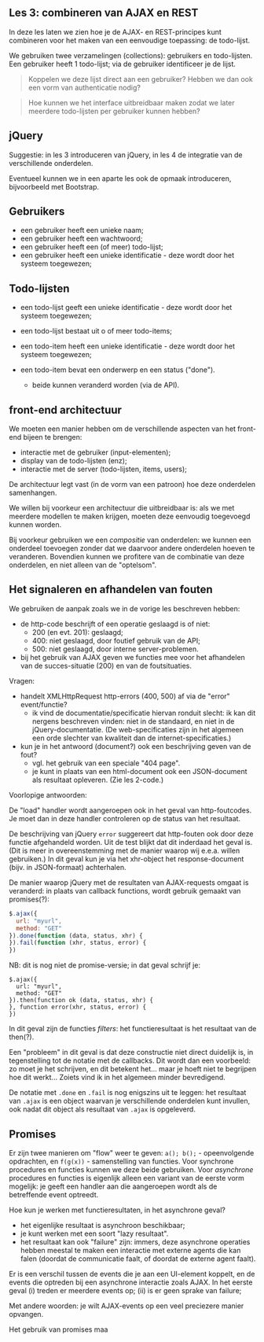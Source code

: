 ## Les 3: combineren van AJAX en REST

In deze les laten we zien hoe je de AJAX- en REST-principes kunt combineren voor het maken van een eenvoudige toepassing: de todo-lijst.

We gebruiken twee verzamelingen (collections): gebruikers en todo-lijsten. Een gebruiker heeft 1 todo-lijst; via de gebruiker identificeer je de lijst. 

> Koppelen we deze lijst direct aan een gebruiker? Hebben we dan ook een vorm van authenticatie nodig?

> Hoe kunnen we het interface uitbreidbaar maken zodat we later meerdere todo-lijsten per gebruiker kunnen hebben?

## jQuery

Suggestie: in les 3 introduceren van jQuery, in les 4 de integratie van de verschillende onderdelen.

Eventueel kunnen we in een aparte les ook de opmaak introduceren, bijvoorbeeld met Bootstrap.

## Gebruikers

* een gebruiker heeft een unieke naam;
* een gebruiker heeft een wachtwoord;
* een gebruiker heeft een (of meer) todo-lijst;
* een gebruiker heeft een unieke identificatie - deze wordt door het systeem toegewezen;

## Todo-lijsten

* een todo-lijst geeft een unieke identificatie - deze wordt door het systeem toegewezen;
* een todo-lijst bestaat uit o of meer todo-items;


* een todo-item heeft een unieke identificatie - deze wordt door het systeem toegewezen;
* een todo-item bevat een onderwerp en een status ("done").
    * beide kunnen veranderd worden (via de API).
    
## front-end architectuur

We moeten een manier hebben om de verschillende aspecten van het front-end bijeen te brengen:

* interactie met de gebruiker (input-elementen);
* display van de todo-lijsten (enz);
* interactie met de server (todo-lijsten, items, users);

De architectuur legt vast (in de vorm van een patroon) hoe deze onderdelen samenhangen.

We willen bij voorkeur een architectuur die uitbreidbaar is: als we met meerdere modellen te maken krijgen, moeten deze eenvoudig toegevoegd kunnen worden.

Bij voorkeur gebruiken we een *compositie* van onderdelen: we kunnen een onderdeel toevoegen zonder dat we daarvoor andere onderdelen hoeven te veranderen. Bovendien kunnen we profitere van de combinatie van deze onderdelen, en niet alleen van de "optelsom".

## Het signaleren en afhandelen van fouten

We gebruiken de aanpak zoals we in de vorige les beschreven hebben:

* de http-code beschrijft of een operatie geslaagd is of niet:
    * 200 (en evt. 201): geslaagd;
    * 400: niet geslaagd, door foutief gebruik van de API;
    * 500: niet geslaagd, door interne server-problemen.
* bij het gebruik van AJAX geven we functies mee voor het afhandelen van de succes-situatie (200) en van de foutsituaties.

Vragen:

* handelt XMLHttpRequest http-errors (400, 500) af via de "error" event/functie?
    * ik vind de documentatie/specificatie hiervan ronduit slecht: ik kan dit nergens beschreven vinden: niet in de standaard, en niet in de jQuery-documentatie. (De web-specificaties zijn in het algemeen een orde slechter van kwaliteit dan de internet-specificaties.)
* kun je in het antwoord (document?) ook een beschrijving geven van de fout?
    * vgl. het gebruik van een speciale "404 page".
    * je kunt in plaats van een html-document ook een JSON-document als resultaat opleveren. (Zie les 2-code.)

Voorlopige antwoorden:

De "load" handler wordt aangeroepen ook in het geval van http-foutcodes. Je moet dan in deze handler controleren op de status van het resultaat.

De beschrijving van jQuery `error` suggereert dat http-fouten ook door deze functie afgehandeld worden. Uit de test blijkt dat dit inderdaad het geval is. (Dit is meer in overeenstemming met de manier waarop wij e.e.a. willen gebruiken.) In dit geval kun je via het xhr-object het response-document (bijv. in JSON-formaat) achterhalen.

De manier waarop jQuery met de resultaten van AJAX-requests omgaat is veranderd: in plaats van callback functions, wordt gebruik gemaakt van promises(?):

```js
$.ajax({
  url: "myurl",
  method: "GET"
}).done(function (data, status, xhr) {
}).fail(function (xhr, status, error) {
})

```

NB: dit is nog niet de promise-versie; in dat geval schrijf je:

```
$.ajax({
  url: "myurl",
  method: "GET"
}).then(function ok (data, status, xhr) {
}, function error(xhr, status, error) {
})
```

In dit geval zijn de functies *filters*: het functieresultaat is het resultaat van de then(?).

Een "probleem" in dit geval is dat deze constructie niet direct duidelijk is, in tegenstelling tot de notatie met de callbacks. Dit wordt dan een voorbeeld: zo moet je het schrijven, en dit betekent het... maar je hoeft niet te begrijpen hoe dit werkt... Zoiets vind ik in het algemeen minder bevredigend.

De notatie met `.done` en `.fail` is nog enigszins uit te leggen: het resultaat van `.ajax` is een object waarvan je verschillende onderdelen kunt invullen, ook nadat dit object als resultaat van `.ajax` is opgeleverd.

## Promises

Er zijn twee manieren om "flow" weer te geven: `a(); b();` - opeenvolgende opdrachten, en `f(g(x))` - samenstelling van functies. Voor synchrone procedures en functies kunnen we deze beide gebruiken. Voor *asynchrone* procedures en functies is eigenlijk alleen een variant van de eerste vorm mogelijk: je geeft een handler aan die aangeroepen wordt als de betreffende event optreedt.

Hoe kun je werken met functieresultaten, in het asynchrone geval?

* het eigenlijke resultaat is asynchroon beschikbaar;
* je kunt werken met een soort "lazy resultaat".
* het resultaat kan ook "failure" zijn: immers, deze asynchrone operaties hebben meestal te maken een interactie met externe agents die kan falen (doordat de communicatie faalt, of doordat de externe agent faalt).

Er is een verschil tussen de events die je aan een UI-element koppelt, en de events die optreden bij een asynchrone interactie zoals AJAX. In het eerste geval (i) treden er meerdere events op; (ii) is er geen sprake van failure; 

Met andere woorden: je wilt AJAX-events op een veel preciezere manier opvangen.


Het gebruik van promises maa
